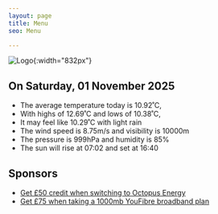 ```yaml
---
layout: page
title: Menu
seo: Menu

---
```


![Logo](/images/logo.jpg){:width="832px"}

<!-- weather_marker starts -->
## On Saturday, 01 November 2025

- The average temperature today is 10.92˚C,
- With highs of 12.69˚C and lows of 10.38˚C,
- It may feel like 10.29˚C with light rain
- The wind speed is 8.75m/s and visibility is 10000m
- The pressure is 999hPa and humidity is 85%
- The sun will rise at 07:02 and set at 16:40

<!-- weather_marker ends -->

## Sponsors

- [Get £50 credit when switching to Octopus Energy](https://bit.ly/3oD1nnS)
- [Get £75 when taking a 1000mb YouFibre broadband plan](https://aklam.io/91zWhU?)
